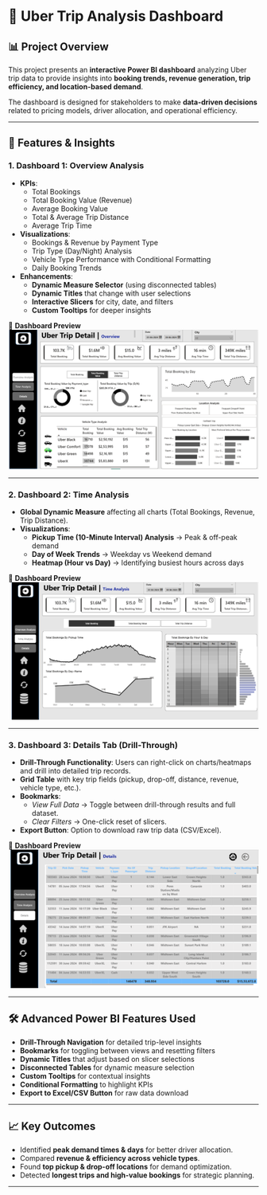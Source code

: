 # 🚖 Uber Trip Analysis Dashboard  

## 📊 Project Overview  
This project presents an **interactive Power BI dashboard** analyzing Uber trip data to provide insights into **booking trends, revenue generation, trip efficiency, and location-based demand**.  

The dashboard is designed for stakeholders to make **data-driven decisions** related to pricing models, driver allocation, and operational efficiency.  

---

## 🚀 Features & Insights  

### 1. **Dashboard 1: Overview Analysis**  
- **KPIs**:  
  - Total Bookings  
  - Total Booking Value (Revenue)  
  - Average Booking Value  
  - Total & Average Trip Distance  
  - Average Trip Time  
- **Visualizations**:  
  - Bookings & Revenue by Payment Type  
  - Trip Type (Day/Night) Analysis  
  - Vehicle Type Performance with Conditional Formatting  
  - Daily Booking Trends  
- **Enhancements**:  
  - **Dynamic Measure Selector** (using disconnected tables)  
  - **Dynamic Titles** that change with user selections  
  - **Interactive Slicers** for city, date, and filters  
  - **Custom Tooltips** for deeper insights  

📌 **Dashboard Preview**  
![Overview Dashboard](p1.png)  

---

### 2. **Dashboard 2: Time Analysis**  
- **Global Dynamic Measure** affecting all charts (Total Bookings, Revenue, Trip Distance).  
- **Visualizations**:  
  - **Pickup Time (10-Minute Interval) Analysis** → Peak & off-peak demand  
  - **Day of Week Trends** → Weekday vs Weekend demand  
  - **Heatmap (Hour vs Day)** → Identifying busiest hours across days  

📌 **Dashboard Preview**  
![Time Analysis Dashboard](p2.png)  

---

### 3. **Dashboard 3: Details Tab (Drill-Through)**  
- **Drill-Through Functionality**: Users can right-click on charts/heatmaps and drill into detailed trip records.  
- **Grid Table** with key trip fields (pickup, drop-off, distance, revenue, vehicle type, etc.).  
- **Bookmarks**:  
  - *View Full Data* → Toggle between drill-through results and full dataset.  
  - *Clear Filters* → One-click reset of slicers.  
- **Export Button**: Option to download raw trip data (CSV/Excel).  

📌 **Dashboard Preview**  
![Details Drill-through Tab](p3.png)  

---

## 🛠️ Advanced Power BI Features Used  
- **Drill-Through Navigation** for detailed trip-level insights  
- **Bookmarks** for toggling between views and resetting filters  
- **Dynamic Titles** that adjust based on slicer selections  
- **Disconnected Tables** for dynamic measure selection  
- **Custom Tooltips** for contextual insights  
- **Conditional Formatting** to highlight KPIs  
- **Export to Excel/CSV Button** for raw data download  

---

## 📈 Key Outcomes  
- Identified **peak demand times & days** for better driver allocation.  
- Compared **revenue & efficiency across vehicle types**.  
- Found **top pickup & drop-off locations** for demand optimization.  
- Detected **longest trips and high-value bookings** for strategic planning.  

---


